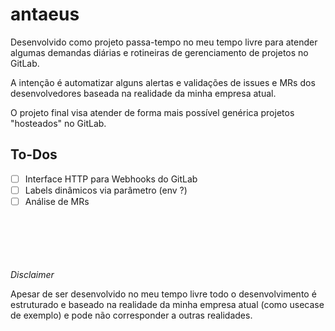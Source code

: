 # antaeus

Desenvolvido como projeto passa-tempo no meu tempo livre para atender algumas demandas diárias e rotineiras de gerenciamento de projetos no GitLab.

A intenção é automatizar alguns alertas e validações de issues e MRs dos desenvolvedores baseada na realidade da minha empresa atual.

O projeto final visa atender de forma mais possível genérica projetos "hosteados" no GitLab.

## To-Dos

-   [ ] Interface HTTP para Webhooks do GitLab
-   [ ] Labels dinâmicos via parâmetro (env ?)
-   [ ] Análise de MRs

\
\
\
\
\
_Disclaimer_

Apesar de ser desenvolvido no meu tempo livre todo o desenvolvimento é estruturado e baseado na realidade da minha empresa atual (como usecase de exemplo) e pode não corresponder a outras realidades.

